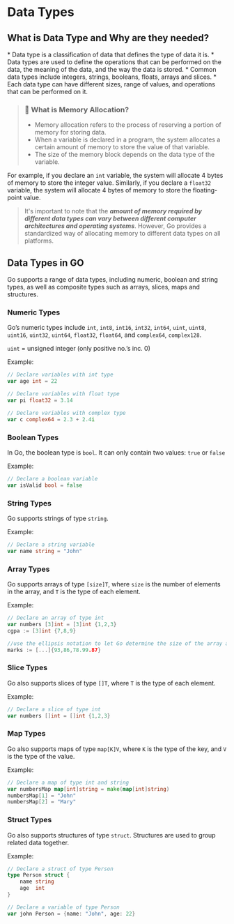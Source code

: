 # Data Types

## What is Data Type and Why are they needed?
<p>
* Data type is a classification of data that defines the type of data it is.
* Data types are used to define the operations that can be performed on the data, the meaning of the data, and the way the data is stored.
* Common data types include integers, strings, booleans, floats, arrays and slices.
* Each data type can have different sizes, range of values, and operations that can be performed on it.
</p>

> ### 📌 What is Memory Allocation?
> - Memory allocation refers to the process of reserving a portion of memory for storing data. 
> - When a variable is declared in a program, the system allocates a certain amount of memory to store the value of that variable. 
> - The size of the memory block depends on the data type of the variable.

For example, if you declare an `int` variable, the system will allocate 4 bytes of memory to store the integer value. Similarly, if you declare a `float32` variable, the system will allocate 4 bytes of memory to store the floating-point value.

> It's important to note that the ***amount of memory required by different data types can vary between different computer architectures and operating systems***. However, Go provides a standardized way of allocating memory to different data types on all platforms.

## Data Types in GO
Go supports a range of data types, including numeric, boolean and string types, as well as composite types such as arrays, slices, maps and structures.

### Numeric Types

Go’s numeric types include `int`, `int8`, `int16`, `int32`, `int64`, `uint`, `uint8`, `uint16`, `uint32`, `uint64`, `float32`, `float64`, and `complex64`, `complex128`.

`uint` = unsigned integer (only positive no.’s inc. 0)

Example:

```go
// Declare variables with int type
var age int = 22

// Declare variables with float type
var pi float32 = 3.14

// Declare variables with complex type
var c complex64 = 2.3 + 2.4i
```

### Boolean Types

In Go, the boolean type is `bool`. It can only contain two values: `true` or `false`

Example:

```go
// Declare a boolean variable
var isValid bool = false
```

### String Types

Go supports strings of type `string`.

Example:

```go
// Declare a string variable
var name string = "John"
```

### Array Types

Go supports arrays of type `[size]T`, where `size` is the number of elements in the array, and `T` is the type of each element.

Example:

```go
// Declare an array of type int
var numbers [3]int = [3]int {1,2,3}
cgpa := [3]int {7,8,9}

//use the ellipsis notation to let Go determine the size of the array automatically based on the number of values provided:
marks := [...]{93,86,78.99.87}
```

### Slice Types

Go also supports slices of type `[]T`, where `T` is the type of each element.

Example:

```go
// Declare a slice of type int
var numbers []int = []int {1,2,3}
```

### Map Types

Go also supports maps of type `map[K]V`, where `K` is the type of the key, and `V` is the type of the value.

Example:

```go
// Declare a map of type int and string
var numbersMap map[int]string = make(map[int]string)
numbersMap[1] = "John"
numbersMap[2] = "Mary"
```

### Struct Types

Go also supports structures of type `struct`. Structures are used to group related data together.

Example:

```go
// Declare a struct of type Person
type Person struct {
	name string
	age  int
}

// Declare a variable of type Person
var john Person = {name: "John", age: 22}
```